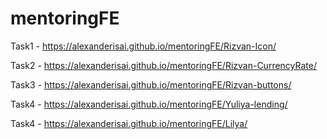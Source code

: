 # mentoringFE

Task1 - https://alexanderisai.github.io/mentoringFE/Rizvan-Icon/  

Task2 - https://alexanderisai.github.io/mentoringFE/Rizvan-CurrencyRate/  

Task3 - https://alexanderisai.github.io/mentoringFE/Rizvan-buttons/  

Task4 - https://alexanderisai.github.io/mentoringFE/Yuliya-lending/ 

Task4 - https://alexanderisai.github.io/mentoringFE/Lilya/  



